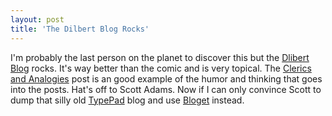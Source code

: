 ```yaml
---
layout: post
title: 'The Dilbert Blog Rocks'
---
```

I'm probably the last person on the planet to discover this but the [Dlibert Blog](http://dilbertblog.typepad.com) rocks. It's way better than the comic and is very topical. The [Clerics and Analogies](http://dilbertblog.typepad.com/the_dilbert_blog/2006/10/clerics_and_ana.html) post is an good example of the humor and thinking that goes into the posts. Hat's off to Scott Adams. Now if I can only convince Scott to dump that silly old [TypePad](http://typepad.com) blog and use [Bloget](/bloget) instead.
